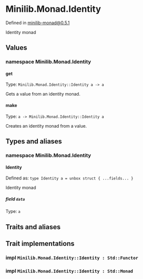 # Minilib.Monad.Identity

Defined in minilib-monad@0.5.1

Identity monad

## Values

### namespace Minilib.Monad.Identity

#### get

Type: `Minilib.Monad.Identity::Identity a -> a`

Gets a value from an identity monad.

#### make

Type: `a -> Minilib.Monad.Identity::Identity a`

Creates an identity monad from a value.

## Types and aliases

### namespace Minilib.Monad.Identity

#### Identity

Defined as: `type Identity a = unbox struct { ...fields... }`

Identity monad

##### field `data`

Type: `a`

## Traits and aliases

## Trait implementations

### impl `Minilib.Monad.Identity::Identity : Std::Functor`

### impl `Minilib.Monad.Identity::Identity : Std::Monad`